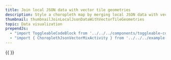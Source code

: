 ```yaml
---
title: Join local JSON data with vector tile geometries
description: Style a choropleth map by merging local JSON data with vector tile geometries.
thumbnail: thumbnailJoinLocalJsonDataWithVectorTileGeometries
topic: Data visualization
prependJs:
  - "import ToggleableCodeBlock from '../../../components/toggleable-code-block'"
  - "import { ChoroplethJsonVectorMixActivity } from '../../../example-code/ChoroplethJsonVectorMixActivity.js'"
---
```


<!-- Broken demo -->

<!-- Any notes about this example would go here.  -->

{{
  <ToggleableCodeBlock 
    codeSnippet={ChoroplethJsonVectorMixActivity}
  />
}}
